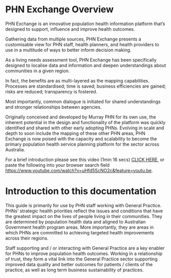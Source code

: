 # PHN Exchange Overview

PHN Exchange is an innovative population health information platform that’s designed to support, influence and improve health outcomes.  
 
Gathering data from multiple sources, PHN Exchange presents a customisable view for PHN staff, health planners, and health providers to use in a multitude of ways to better inform decision making. 
 
As a living needs assessment tool, PHN Exchange has been specifically designed to localise data and information and deepen understandings about communities in a given region. 
 
In fact, the benefits are as multi-layered as the mapping capabilities. Processes are standardised; time is saved; business efficiencies are gained; risks are reduced; transparency is fostered. 

Most importantly, common dialogue is initiated for shared understandings and stronger relationships between agencies. 
 
Originally conceived and developed by Murray PHN for its own use, the inherent potential in the design and functionality of the platform was quickly identified and shared with other early adopting PHNs. Evolving in scale and depth to soon include the mapping of these other PHN areas, PHN Exchange is now poised with the capacity and scalability to become the primary population health service planning platform for the sector across Australia.  
  
For a brief introduction please see this video (1min 16 secs) [CLICK HERE](https://www.youtube.com/watch?v=uHfd5ScNO2c&feature=youtu.be), or paste the following into your browser search field https://www.youtube.com/watch?v=uHfd5ScNO2c&feature=youtu.be.

# Introduction to this documentation

This guide is primarily for use by PHN staff working with General Practice.
PHNs' strategic health priorities reflect the issues and conditions that have the greatest impact on the lives of people living in their communities. They are determined by population health data and aligned to Australian Government health program areas. More importantly, they are areas in which PHNs are committed to achieving targeted health improvements across their regions.

Staff supporting and / or interacting with General Practice are a key enabler for PHNs to improve population health outcomes. Working in a relationship of trust, they form a vital link into the General Practice sector supporting improved data quality and better outcomes for patients / clients of the practice, as well as long term business sustainability of practices. 
